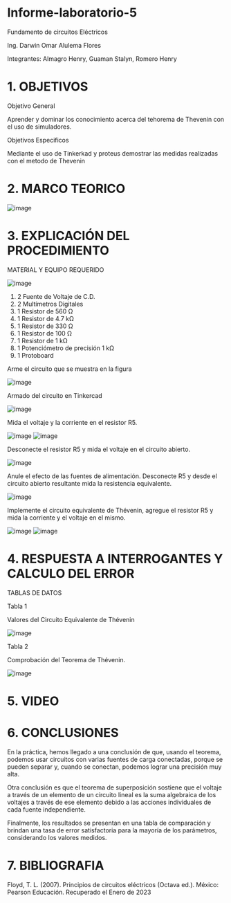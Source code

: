 # Informe-laboratorio-5

Fundamento de circuitos Eléctricos

Ing. Darwin Omar Alulema Flores

Integrantes: Almagro Henry, Guaman Stalyn, Romero Henry 

# 1. OBJETIVOS

Objetivo General

Aprender y dominar los conocimiento acerca del tehorema de Thevenin con el uso de simuladores.

Objetivos Especificos

Mediante el uso de Tinkerkad y proteus demostrar las medidas realizadas con el metodo de Thevenin

# 2. MARCO TEORICO

![image](https://user-images.githubusercontent.com/116781677/210838728-2f0d6726-62e2-47fb-bedb-e4f4d2fd967f.png)

# 3. EXPLICACIÓN DEL PROCEDIMIENTO

MATERIAL Y EQUIPO REQUERIDO

![image](https://user-images.githubusercontent.com/116781677/210840904-c096f9b7-ce9c-4c97-aab3-4822dcca93d5.png)

1. 2 Fuente de Voltaje de C.D.
2. 2 Multímetros Digitales
3. 1 Resistor de 560 Ω
4. 1 Resistor de 4.7 kΩ
5. 1 Resistor de 330 Ω
6. 1 Resistor de 100 Ω
7. 1 Resistor de 1 kΩ
8. 1 Potenciómetro de precisión 1 kΩ
9. 1 Protoboard

Arme el circuito que se muestra en la figura

![image](https://user-images.githubusercontent.com/116781677/210839994-b54073b8-04b5-4750-9b01-c7e32c422150.png)

Armado del circuito en Tinkercad

![image](https://user-images.githubusercontent.com/116781677/210842633-3b0e1db8-916f-4386-ac28-4dd70d7addaa.png)

Mida el voltaje y la corriente en el resistor R5.

![image](https://user-images.githubusercontent.com/116781677/210843815-121b1e55-317c-4107-87c4-0c97de183bd5.png)
![image](https://user-images.githubusercontent.com/116781677/210843985-82874327-a5b2-40df-8405-e97d88a3ee73.png)

Desconecte el resistor R5 y mida el voltaje en el circuito abierto.

![image](https://user-images.githubusercontent.com/116781677/210844842-68a1b8a7-f877-4870-8bd4-3a1ffd7a86d2.png)

Anule el efecto de las fuentes de alimentación. Desconecte R5 y desde el circuito abierto resultante mida la resistencia equivalente.

![image](https://user-images.githubusercontent.com/116781677/210845385-dac17338-865c-4f4c-bd18-481128ec3d6c.png)

Implemente el circuito equivalente de Thévenin, agregue el resistor R5 y mida la corriente y el voltaje en el mismo.

![image](https://user-images.githubusercontent.com/116781677/210851105-eb84fb17-f68c-41a5-b048-e96f193b74cf.png)
![image](https://user-images.githubusercontent.com/116781677/210854422-cab9270c-83c6-4086-8f27-25cf7448661f.png)

# 4. RESPUESTA A INTERROGANTES Y CALCULO DEL ERROR

TABLAS DE DATOS

Tabla 1

Valores del Circuito Equivalente de Thévenin

![image](https://user-images.githubusercontent.com/116781677/210860047-b54b1829-fc73-44c6-9fbf-c9588e90981c.png)

Tabla 2 

Comprobación del Teorema de Thévenin.

![image](https://user-images.githubusercontent.com/116781677/210860152-91875c42-c7e4-4f2c-92fa-d647fd13d177.png)

# 5. VIDEO


# 6. CONCLUSIONES

En la práctica, hemos llegado a una conclusión de que, usando el teorema, podemos usar circuitos con varias fuentes de carga conectadas, porque se pueden separar y, cuando se conectan, podemos lograr una precisión muy alta.

Otra conclusión es que el teorema de superposición sostiene que el voltaje a través de un elemento de un circuito lineal es la suma algebraica de los voltajes a través de ese elemento debido a las acciones individuales de cada fuente independiente.

Finalmente, los resultados se presentan en una tabla de comparación y brindan una tasa de error satisfactoria para la mayoría de los parámetros, considerando los valores medidos.

# 7. BIBLIOGRAFIA

Floyd, T. L. (2007). Principios de circuitos eléctricos (Octava ed.). México: Pearson Educación. Recuperado el Enero de 2023



